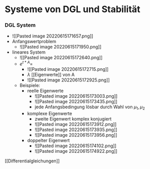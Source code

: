 # Systeme von DGL und Stabilität
### DGL System
+ ![[Pasted image 20220615171657.png]]
+ Anfangswertproblem
	+ ![[Pasted image 20220615171950.png]]
+ lineares System
	+ ![[Pasted image 20220615172640.png]]
	+ $e^{t*A}=$
		+ ![[Pasted image 20220615172715.png]]
		+ $\lambda$ [[Eigenwerte]] von A
		+ ![[Pasted image 20220615172925.png]]
	+ Beispiele:
		+ reelle Eigenwerte
			+ ![[Pasted image 20220615173003.png]]
			+ ![[Pasted image 20220615173435.png]]
			+ jede Anfangsbedingung lösbar durch Wahl von $\mu_1,\mu_2$
		+ komplexe Eigenwerte
			+ zweite Eigenwert komplex konjugiert
			+ ![[Pasted image 20220615173912.png]]
			+ ![[Pasted image 20220615173935.png]]
			+ ![[Pasted image 20220615173956.png]]
		+ doppelter Eigenwert
			+ ![[Pasted image 20220615174102.png]]
			+ ![[Pasted image 20220615174922.png]]

[[Differentialgleichungen]]
